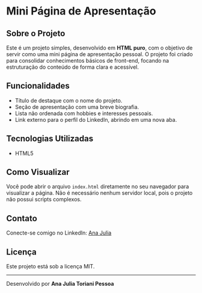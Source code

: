 # Mini Página de Apresentação

## Sobre o Projeto
Este é um projeto simples, desenvolvido em **HTML puro**, com o objetivo de servir como uma mini página de apresentação pessoal. O projeto foi criado para consolidar conhecimentos básicos de front-end, focando na estruturação do conteúdo de forma clara e acessível.
## Funcionalidades
*   Título de destaque com o nome do projeto.
*   Seção de apresentação com uma breve biografia.
*   Lista não ordenada com hobbies e interesses pessoais.
*   Link externo para o perfil do LinkedIn, abrindo em uma nova aba.

## Tecnologias Utilizadas
*   HTML5

## Como Visualizar
Você pode abrir o arquivo `index.html` diretamente no seu navegador para visualizar a página. Não é necessário nenhum servidor local, pois o projeto não possui scripts complexos.

## Contato
Conecte-se comigo no LinkedIn:
[Ana Julia](https://www.linkedin.com/in/ajtp)

## Licença
Este projeto está sob a licença MIT.

---
Desenvolvido por **Ana Julia Toriani Pessoa**
